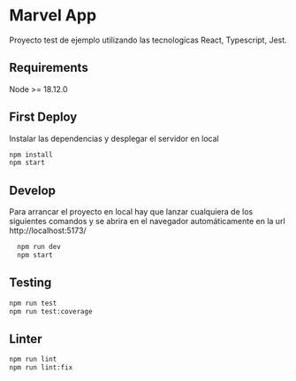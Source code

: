 # Marvel App

Proyecto test de ejemplo utilizando las tecnologícas React, Typescript, Jest.



## Requirements

  Node >= 18.12.0


## First Deploy

  Instalar las dependencias y desplegar el servidor en local

  ```bash
  npm install 
  npm start
  ```

## Develop

  Para arrancar el proyecto en local hay que lanzar cualquiera de los siguientes comandos y se abrira en el navegador automáticamente en la url http://localhost:5173/

  ```bash
    npm run dev
    npm start
  ```

## Testing

  ```bash
  npm run test
  npm run test:coverage
  ```
  
## Linter

  ```bash
  npm run lint
  npm run lint:fix
  ```